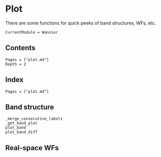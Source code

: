 # Plot

There are some functions for quick peeks of band structures, WFs, etc.

```@meta
CurrentModule = Wannier
```

## Contents

```@contents
Pages = ["plot.md"]
Depth = 2
```

## Index

```@index
Pages = ["plot.md"]
```

## Band structure

```@docs
_merge_consecutive_labels
_get_band_plot
plot_band
plot_band_diff
```

## Real-space WFs

```@docs
```
